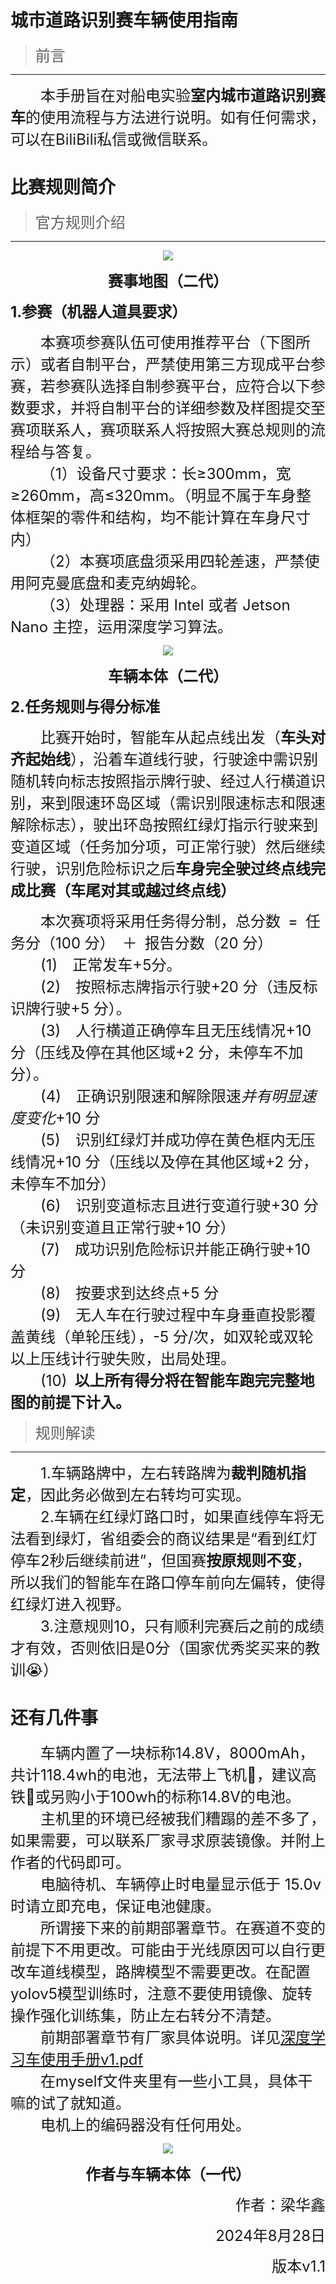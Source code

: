 # 城市道路识别赛车辆使用指南

> <font size=5>前言</font>

---

<font size=5>&emsp;&emsp;本手册旨在对船电实验**室内城市道路识别赛车**的使用流程与方法进行说明。如有任何需求，可以在BiliBili私信或微信联系。</font>

# 比赛规则简介

> <font size=5>官方规则介绍</font>

---

<div style="text-align:center;">  
    <img src="https://github.com/Freshsalt/Legacy-Plan/blob/main/docs/img/map.png" style="display:inline-block;">  
</div>

<font size=5><center>__赛事地图（二代）__</center></font>



<font size=5>**1.参赛（机器人道具要求）**</font>

<font size=5>&emsp;&emsp;本赛项参赛队伍可使用推荐平台（下图所示）或者自制平台，严禁使用第三方现成平台参赛，若参赛队选择自制参赛平台，应符合以下参数要求，并将自制平台的详细参数及样图提交至赛项联系人，赛项联系人将按照大赛总规则的流程给与答复。\
&emsp;&emsp;（1）设备尺寸要求：长≥300mm，宽≥260mm，高≤320mm。（明显不属于车身整体框架的零件和结构，均不能计算在车身尺寸内）\
&emsp;&emsp;（2）本赛项底盘须采用四轮差速，严禁使用阿克曼底盘和麦克纳姆轮。\
&emsp;&emsp;（3）处理器：采用 Intel 或者 Jetson Nano 主控，运用深度学习算法。\
</font>

</font>

<div style="text-align:center;">  
    <img src="https://github.com/Freshsalt/Legacy-Plan/blob/main/docs/img/car2.png" style="display:inline-block;">  
</div>

<font size=5><center>__车辆本体（二代）__</center></font>

<font size=5>**2.任务规则与得分标准**</font>

<font size=5>&emsp;&emsp;比赛开始时，智能车从起点线出发（**车头对齐起始线**），沿着车道线行驶，行驶途中需识别随机转向标志按照指示牌行驶、经过人行横道识别，来到限速环岛区域（需识别限速标志和限速解除标志），驶出环岛按照红绿灯指示行驶来到变道区域（任务加分项，可正常行驶）然后继续行驶，识别危险标识之后**车身完全驶过终点线完成比赛（车尾对其或越过终点线）**
</font>

<font size=5>&emsp;&emsp;本次赛项将采用任务得分制，总分数&ensp;=&ensp;任务分（100 分）&ensp;＋&ensp;报告分数（20 分）\
&emsp;&emsp;(1)&emsp;正常发车+5分。\
&emsp;&emsp;(2)&emsp;按照标志牌指示行驶+20 分（违反标识牌行驶+5 分）。\
&emsp;&emsp;(3)&emsp;人行横道正确停车且无压线情况+10 分（压线及停在其他区域+2 分，未停车不加分）。\
&emsp;&emsp;(4)&emsp;正确识别限速和解除限速*并有明显速度变化*+10 分\
&emsp;&emsp;(5)&emsp;识别红绿灯并成功停在黄色框内无压线情况+10 分（压线以及停在其他区域+2 分，未停车不加分）\
&emsp;&emsp;(6)&emsp;识别变道标志且进行变道行驶+30 分（未识别变道且正常行驶+10 分）\
&emsp;&emsp;(7)&emsp;成功识别危险标识并能正确行驶+10 分\
&emsp;&emsp;(8)&emsp;按要求到达终点+5 分\
&emsp;&emsp;(9)&emsp;无人车在行驶过程中车身垂直投影覆盖黄线（单轮压线），-5 分/次，如双轮或双轮以上压线计行驶失败，出局处理。\
&emsp;&emsp;(10)&ensp;**以上所有得分将在智能车跑完完整地图的前提下计入。**\
</font>

> <font size=5>规则解读</font>

---

<font size=5>&emsp;&emsp;1.车辆路牌中，左右转路牌为**裁判随机指定**，因此务必做到左右转均可实现。 \
&emsp;&emsp;2.车辆在红绿灯路口时，如果直线停车将无法看到绿灯，省组委会的商议结果是“看到红灯停车2秒后继续前进”，但国赛**按原规则不变**，所以我们的智能车在路口停车前向左偏转，使得红绿灯进入视野。 \
&emsp;&emsp;3.注意规则10，只有顺利完赛后之前的成绩才有效，否则依旧是0分（国家优秀奖买来的教训😭） \
</font>

# 还有几件事

<font size=5>&emsp;&emsp;车辆内置了一块标称14.8V，8000mAh，共计118.4wh的电池，无法带上飞机🛫，建议高铁🚝或另购小于100wh的标称14.8V的电池。\
&emsp;&emsp;主机里的环境已经被我们糟蹋的差不多了，如果需要，可以联系厂家寻求原装镜像。并附上作者的代码即可。\
&emsp;&emsp;电脑待机、车辆停止时电量显示低于 15.0v 时请立即充电，保证电池健康。\
&emsp;&emsp;所谓接下来的前期部署章节。在赛道不变的前提下不用更改。可能由于光线原因可以自行更改车道线模型，路牌模型不需要更改。在配置yolov5模型训练时，注意不要使用镜像、旋转操作强化训练集，防止左右转分不清楚。\
&emsp;&emsp;前期部署章节有厂家具体说明。详见[深度学习车使用手册v1.pdf](https://qi9206pf15p.feishu.cn/wiki/N9BCwhBFeiI6pmkGGJ2cpsUWnOh?from=from_copylink)\
&emsp;&emsp;在myself文件夹里有一些小工具，具体干嘛的试了就知道。\
&emsp;&emsp;电机上的编码器没有任何用处。\
</font>

<div style="text-align:center;">  
    <img src="https://github.com/Freshsalt/Legacy-Plan/blob/main/docs/img/car.jpg" style="display:inline-block;">  
</div>

<font size=5><center>__作者与车辆本体（一代）__</center></font>

<font size=5><p align="right">作者：梁华鑫</p></font>

<font size=5><p align="right">2024年8月28日</p></font>

<font size=5><p align="right">版本v1.1</p></font>